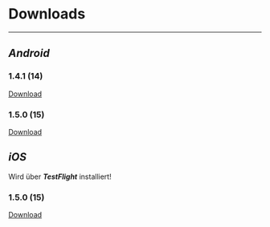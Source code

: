 # Downloads
---

## _Android_

### 1.4.1 (14)
[Download](https://dl.dropboxusercontent.com/s/qh6itvgc37e1hqg/app-release.apk)

### 1.5.0 (15)
[Download](https://dl.dropboxusercontent.com/s/ldyh8l9k0c8lsbf/app-release-1.5.0.apk)

## _iOS_
Wird über _**TestFlight**_ installiert!

### 1.5.0 (15)
[Download](https://testflight.apple.com/join/22kUDQ1B)